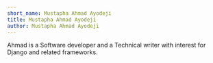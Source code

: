 ```yaml
---
short_name: Mustapha Ahmad Ayodeji
title: Mustapha Ahmad Ayodeji
author: Mustapha Ahmad Ayodeji
---
```


Ahmad is a Software developer and a Technical writer with interest for Django and related frameworks.